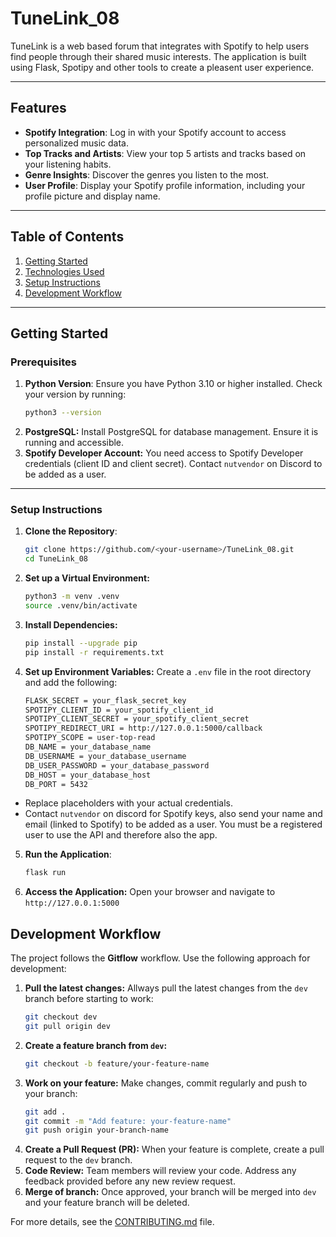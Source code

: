 # TuneLink_08

TuneLink is a web based forum that integrates with Spotify to help users find people through their shared music interests. The application is built using Flask, Spotipy and other tools to create a pleasent user experience. 

---

## Features
- **Spotify Integration**: Log in with your Spotify account to access personalized music data.
- **Top Tracks and Artists**: View your top 5 artists and tracks based on your listening habits. 
- **Genre Insights**: Discover the genres you listen to the most.
- **User Profile**: Display your Spotify profile information, including your profile picture and display name. 

---

## Table of Contents

1. [Getting Started](#getting-started)
2. [Technologies Used](#technologies-used)
3. [Setup Instructions](#setup-instructions)
4. [Development Workflow](#development-workflow)

---

## Getting Started 

### Prerequisites
1. **Python Version**: Ensure you have Python 3.10 or higher installed. Check your version by running:
    ```bash
    python3 --version
2. **PostgreSQL:** Install PostgreSQL for database management. Ensure it is running and accessible. 
3. **Spotify Developer Account:** You need access to Spotify Developer credentials (client ID and client secret). Contact `nutvendor` on Discord to be added as a user. 
---
### Setup Instructions
1. **Clone the Repository**:
   ```bash
   git clone https://github.com/<your-username>/TuneLink_08.git
   cd TuneLink_08
2. **Set up a Virtual Environment:**
    ```bash
    python3 -m venv .venv
    source .venv/bin/activate
3. **Install Dependencies:**
    ```bash
    pip install --upgrade pip
    pip install -r requirements.txt
4. **Set up Environment Variables:** Create a `.env` file in the root directory and add the following:
    ```bash
    FLASK_SECRET = your_flask_secret_key 
    SPOTIPY_CLIENT_ID = your_spotify_client_id 
    SPOTIPY_CLIENT_SECRET = your_spotify_client_secret
    SPOTIPY_REDIRECT_URI = http://127.0.0.1:5000/callback
    SPOTIPY_SCOPE = user-top-read  
    DB_NAME = your_database_name
    DB_USERNAME = your_database_username
    DB_USER_PASSWORD = your_database_password
    DB_HOST = your_database_host
    DB_PORT = 5432

- Replace placeholders with your actual credentials. 
- Contact `nutvendor` on discord for Spotify keys, also send your name and email (linked to Spotify) to be added as a user. You must be a registered user to use the API and therefore also the app. 
5. **Run the Application**:
    ```bash
    flask run

6. **Access the Application:** Open your browser and navigate to `http://127.0.0.1:5000`


## Development Workflow
The project follows the **Gitflow** workflow. Use the following approach for development:
1. **Pull the latest changes:** 
Allways pull the latest changes from the `dev` branch before starting to work:
    ```bash
    git checkout dev
    git pull origin dev
2. **Create a feature branch from `dev`:** 
    ```bash
    git checkout -b feature/your-feature-name
3. **Work on your feature:**
Make changes, commit regularly and push to your branch:
    ```bash
    git add .
    git commit -m "Add feature: your-feature-name"
    git push origin your-branch-name
4. **Create a Pull Request (PR):**
When your feature is complete, create a pull request to the `dev` branch.
5. **Code Review:** 
Team members will review your code. Address any feedback provided before any new review request.
6. **Merge of branch:**
Once approved, your branch will be merged into `dev` and your feature branch will be deleted. 


For more details, see the [CONTRIBUTING.md](/CONTRIBUTING.md) file. 

